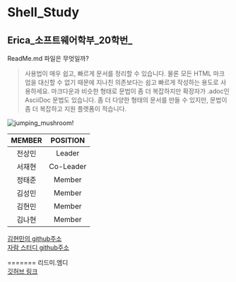 
# Shell_Study
## Erica_소프트웨어학부_20학번_

ReadMe.md 파일은 무엇일까?

>사용법이 매우 쉽고, 빠르게 문서를 정리할 수 있습니다.
>물론 모든 HTML 마크업을 대신할 수 없기 때문에 지나친 의존보다는 쉽고 빠르게 작성하는 용도로 사용하세요.
>마크다운과 비슷한 형태로 문법이 좀 더 복잡하지만 확장자가 .adoc인 AsciiDoc 문법도 있습니다. 좀 더 다양한 형태의 문서를 만들 수 있지만, 문법이 좀 더 복잡하고 지원 플랫폼이 적습니다.

![jumping_mushroom!]( https://gif5jvqbd.fmkorea.com/files/attach/new/20190708/486616/1956694222/1972227895/82ac9b16f1e2dc56875cd56263abaf64.gif)

|MEMBER|POSITION|
|:----:|:----:|
|전상민|Leader|
|서재현|Co-Leader|
|정태준|Member|
|김성민|Member|
|김현민|Member| 
|김나현|Member|


[김현민의 github주소](https://github.com/khmrang2?tab=repositories)   
[자람 스터디 github주소](https://github.com/QKRM/JARAM_study)


=======
리드미.엠디  
[깃허브 링크](https://github.com/QKRM)


